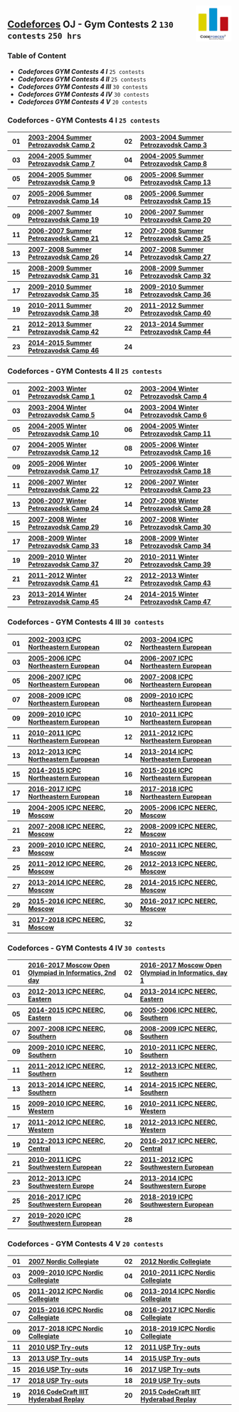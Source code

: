 <img align="right" width="80" src="/logos/codeforces.jpg">

## [Codeforces](https://codeforces.com/) OJ - Gym Contests 2 `130 contests` `250 hrs`

### Table of Content

- ***Codeforces GYM Contests 4 I***   `25 contests`
- ***Codeforces GYM Contests 4 II***  `25 contests`
- ***Codeforces GYM Contests 4 III*** `30 contests`
- ***Codeforces GYM Contests 4 IV***  `30 contests`
- ***Codeforces GYM Contests 4 V***   `20 contests`

### Codeforces -  GYM Contests 4 I `25 contests`

<table>
    <tbody>
        <tr>
<th align="center" width="50px">01</th><th align="left" width="550px"><a href="https://codeforces.com/gym/100197">2003-2004 Summer Petrozavodsk Camp 2</a></th>
<th align="center" width="50px">02</th><th align="left" width="550px"><a href="https://codeforces.com/gym/100198">2003-2004 Summer Petrozavodsk Camp 3</a></th>
        </tr>
        <tr>
<th align="center" width="50px">03</th><th align="left" width="550px"><a href="https://codeforces.com/gym/100204">2004-2005 Summer Petrozavodsk Camp 7</a></th>
<th align="center" width="50px">04</th><th align="left" width="550px"><a href="https://codeforces.com/gym/100210">2004-2005 Summer Petrozavodsk Camp 8</a></th>
        </tr>
        <tr>
<th align="center" width="50px">05</th><th align="left" width="550px"><a href="https://codeforces.com/gym/100211">2004-2005 Summer Petrozavodsk Camp 9</a></th>
<th align="center" width="50px">06</th><th align="left" width="550px"><a href="https://codeforces.com/gym/100216">2005-2006 Summer Petrozavodsk Camp 13</a></th>
        </tr>
        <tr>
<th align="center" width="50px">07</th><th align="left" width="550px"><a href="https://codeforces.com/gym/100217">2005-2006 Summer Petrozavodsk Camp 14</a></th>
<th align="center" width="50px">08</th><th align="left" width="550px"><a href="https://codeforces.com/gym/100218">2005-2006 Summer Petrozavodsk Camp 15</a></th>
        </tr>
        <tr>
<th align="center" width="50px">09</th><th align="left" width="550px"><a href="https://codeforces.com/gym/100324">2006-2007 Summer Petrozavodsk Camp 19</a></th>
<th align="center" width="50px">10</th><th align="left" width="550px"><a href="https://codeforces.com/gym/100325">2006-2007 Summer Petrozavodsk Camp 20</a></th>
        </tr>
        <tr>
<th align="center" width="50px">11</th><th align="left" width="550px"><a href="https://codeforces.com/gym/100337">2006-2007 Summer Petrozavodsk Camp 21</a></th>
<th align="center" width="50px">12</th><th align="left" width="550px"><a href="https://codeforces.com/gym/100341">2007-2008 Summer Petrozavodsk Camp 25</a></th>
        </tr>
        <tr>
<th align="center" width="50px">13</th><th align="left" width="550px"><a href="https://codeforces.com/gym/100153">2007-2008 Summer Petrozavodsk Camp 26</a></th>
<th align="center" width="50px">14</th><th align="left" width="550px"><a href="https://codeforces.com/gym/100243">2007-2008 Summer Petrozavodsk Camp 27</a></th>
        </tr>
        <tr>
<th align="center" width="50px">15</th><th align="left" width="550px"><a href="https://codeforces.com/gym/100357">2008-2009 Summer Petrozavodsk Camp 31</a></th>
<th align="center" width="50px">16</th><th align="left" width="550px"><a href="https://codeforces.com/gym/100402">2008-2009 Summer Petrozavodsk Camp 32</a></th>
        </tr>
        <tr>
<th align="center" width="50px">17</th><th align="left" width="550px"><a href="https://codeforces.com/gym/100417">2009-2010 Summer Petrozavodsk Camp 35</a></th>
<th align="center" width="50px">18</th><th align="left" width="550px"><a href="https://codeforces.com/gym/100430">2009-2010 Summer Petrozavodsk Camp 36</a></th>
        </tr>
        <tr>
<th align="center" width="50px">19</th><th align="left" width="550px"><a href="https://codeforces.com/gym/100490">2010-2011 Summer Petrozavodsk Camp 38</a></th>
<th align="center" width="50px">20</th><th align="left" width="550px"><a href="https://codeforces.com/gym/100492">2011-2012 Summer Petrozavodsk Camp 40</a></th>
        </tr>
        <tr>
<th align="center" width="50px">21</th><th align="left" width="550px"><a href="https://codeforces.com/gym/100512">2012-2013 Summer Petrozavodsk Camp 42</a></th>
<th align="center" width="50px">22</th><th align="left" width="550px"><a href="https://codeforces.com/gym/100518">2013-2014 Summer Petrozavodsk Camp 44</a></th>
        </tr>
        <tr>
<th align="center" width="50px">23</th><th align="left" width="550px"><a href="https://codeforces.com/gym/100524">2014-2015 Summer Petrozavodsk Camp 46</a></th>
<th align="center" width="50px">24</th><th align="left" width="550px"><a href=""></a></th>
        </tr>
    </tbody>
</table>

### Codeforces -  GYM Contests 4 II `25 contests`

<table>
    <tbody>
        <tr>
<th align="center" width="50px">01</th><th align="left" width="550px"><a href="https://codeforces.com/gym/100199">2002-2003 Winter Petrozavodsk Camp 1</a></th>
<th align="center" width="50px">02</th><th align="left" width="550px"><a href="https://codeforces.com/gym/100200">2003-2004 Winter Petrozavodsk Camp 4</a></th>
        </tr>
        <tr>
<th align="center" width="50px">03</th><th align="left" width="550px"><a href="https://codeforces.com/gym/100201">2003-2004 Winter Petrozavodsk Camp 5</a></th>
<th align="center" width="50px">04</th><th align="left" width="550px"><a href="https://codeforces.com/gym/100202">2003-2004 Winter Petrozavodsk Camp 6</a></th>
        </tr>
        <tr>
<th align="center" width="50px">05</th><th align="left" width="550px"><a href="https://codeforces.com/gym/100212">2004-2005 Winter Petrozavodsk Camp 10</a></th>
<th align="center" width="50px">06</th><th align="left" width="550px"><a href="https://codeforces.com/gym/100213">2004-2005 Winter Petrozavodsk Camp 11</a></th>
        </tr>
        <tr>
<th align="center" width="50px">07</th><th align="left" width="550px"><a href="https://codeforces.com/gym/100215">2004-2005 Winter Petrozavodsk Camp 12</a></th>
<th align="center" width="50px">08</th><th align="left" width="550px"><a href="https://codeforces.com/gym/100220">2005-2006 Winter Petrozavodsk Camp 16</a></th>
        </tr>
        <tr>
<th align="center" width="50px">09</th><th align="left" width="550px"><a href="https://codeforces.com/gym/100221">2005-2006 Winter Petrozavodsk Camp 17</a></th>
<th align="center" width="50px">10</th><th align="left" width="550px"><a href="https://codeforces.com/gym/100222">2005-2006 Winter Petrozavodsk Camp 18</a></th>
        </tr>
        <tr>
<th align="center" width="50px">11</th><th align="left" width="550px"><a href="https://codeforces.com/gym/100338">2006-2007 Winter Petrozavodsk Camp 22</a></th>
<th align="center" width="50px">12</th><th align="left" width="550px"><a href="https://codeforces.com/gym/100339">2006-2007 Winter Petrozavodsk Camp 23</a></th>
        </tr>
        <tr>
<th align="center" width="50px">13</th><th align="left" width="550px"><a href="https://codeforces.com/gym/100340">2006-2007 Winter Petrozavodsk Camp 24</a></th>
<th align="center" width="50px">14</th><th align="left" width="550px"><a href="https://codeforces.com/gym/100342">2007-2008 Winter Petrozavodsk Camp 28</a></th>
        </tr>
        <tr>
<th align="center" width="50px">15</th><th align="left" width="550px"><a href="https://codeforces.com/gym/100343">2007-2008 Winter Petrozavodsk Camp 29</a></th>
<th align="center" width="50px">16</th><th align="left" width="550px"><a href="https://codeforces.com/gym/100345">2007-2008 Winter Petrozavodsk Camp 30</a></th>
        </tr>
        <tr>
<th align="center" width="50px">17</th><th align="left" width="550px"><a href="https://codeforces.com/gym/100363">2008-2009 Winter Petrozavodsk Camp 33</a></th>
<th align="center" width="50px">18</th><th align="left" width="550px"><a href="https://codeforces.com/gym/100365">2008-2009 Winter Petrozavodsk Camp 34</a></th>
        </tr>
        <tr>
<th align="center" width="50px">19</th><th align="left" width="550px"><a href="https://codeforces.com/gym/100431">2009-2010 Winter Petrozavodsk Camp 37</a></th>
<th align="center" width="50px">20</th><th align="left" width="550px"><a href="https://codeforces.com/gym/100491">2010-2011 Winter Petrozavodsk Camp 39</a></th>
        </tr>
        <tr>
<th align="center" width="50px">21</th><th align="left" width="550px"><a href="https://codeforces.com/gym/100496">2011-2012 Winter Petrozavodsk Camp 41</a></th>
<th align="center" width="50px">22</th><th align="left" width="550px"><a href="https://codeforces.com/gym/100517">2012-2013 Winter Petrozavodsk Camp 43</a></th>
        </tr>
        <tr>
<th align="center" width="50px">23</th><th align="left" width="550px"><a href="https://codeforces.com/gym/100520">2013-2014 Winter Petrozavodsk Camp 45</a></th>
<th align="center" width="50px">24</th><th align="left" width="550px"><a href="https://codeforces.com/gym/100608">2014-2015 Winter Petrozavodsk Camp 47</a></th>
        </tr>
    </tbody>
</table>

### Codeforces -  GYM Contests 4 III `30 contests`

<table>
    <tbody>
        <tr>
<th align="center" width="50px">01</th><th align="left" width="550px"><a href="https://codeforces.com/gym/100002">2002-2003 ICPC Northeastern European</a></th>
<th align="center" width="50px">02</th><th align="left" width="550px"><a href="https://codeforces.com/gym/101388">2003-2004 ICPC Northeastern European</a></th>
        </tr>
        <tr>
<th align="center" width="50px">03</th><th align="left" width="550px"><a href="https://codeforces.com/gym/101334">2005-2006 ICPC Northeastern European</a></th>
<th align="center" width="50px">04</th><th align="left" width="550px"><a href="https://codeforces.com/gym/100532">2006-2007 ICPC Northeastern European</a></th>
        </tr>
        <tr>
<th align="center" width="50px">05</th><th align="left" width="550px"><a href="https://codeforces.com/gym/100287">2006-2007 ICPC Northeastern European</a></th>
<th align="center" width="50px">06</th><th align="left" width="550px"><a href="https://codeforces.com/gym/100273">2007-2008 ICPC Northeastern European</a></th>
        </tr>
        <tr>
<th align="center" width="50px">07</th><th align="left" width="550px"><a href="https://codeforces.com/gym/100286">2008-2009 ICPC Northeastern European</a></th>
<th align="center" width="50px">08</th><th align="left" width="550px"><a href="https://codeforces.com/gym/100069">2009-2010 ICPC Northeastern European</a></th>
        </tr>
        <tr>
<th align="center" width="50px">09</th><th align="left" width="550px"><a href="https://codeforces.com/gym/101308">2009-2010 ICPC Northeastern European</a></th>
<th align="center" width="50px">10</th><th align="left" width="550px"><a href="https://codeforces.com/gym/100084">2010-2011 ICPC Northeastern European</a></th>
        </tr>
        <tr>
<th align="center" width="50px">11</th><th align="left" width="550px"><a href="https://codeforces.com/gym/101309">2010-2011 ICPC Northeastern European</a></th>
<th align="center" width="50px">12</th><th align="left" width="550px"><a href="https://codeforces.com/gym/100085">2011-2012 ICPC Northeastern European</a></th>
        </tr>
        <tr>
<th align="center" width="50px">13</th><th align="left" width="550px"><a href="https://codeforces.com/gym/100134">2012-2013 ICPC Northeastern European</a></th>
<th align="center" width="50px">14</th><th align="left" width="550px"><a href="https://codeforces.com/gym/100307">2013-2014 ICPC Northeastern European</a></th>
        </tr>
        <tr>
<th align="center" width="50px">15</th><th align="left" width="550px"><a href="https://codeforces.com/gym/100553">2014-2015 ICPC Northeastern European</a></th>
<th align="center" width="50px">16</th><th align="left" width="550px"><a href="https://codeforces.com/gym/100851">2015-2016 ICPC Northeastern European</a></th>
        </tr>
        <tr>
<th align="center" width="50px">17</th><th align="left" width="550px"><a href="https://codeforces.com/gym/101190">2016-2017 ICPC Northeastern European</a></th>
<th align="center" width="50px">18</th><th align="left" width="550px"><a href="https://codeforces.com/gym/101630">2017-2018 ICPC Northeastern European</a></th>
        </tr>
        <tr>
<th align="center" width="50px">19</th><th align="left" width="550px"><a href="https://codeforces.com/gym/100867">2004-2005 ICPC NEERC, Moscow</a></th>
<th align="center" width="50px">20</th><th align="left" width="550px"><a href="https://codeforces.com/gym/100866">2005-2006 ICPC NEERC, Moscow</a></th>
        </tr>
        <tr>
<th align="center" width="50px">21</th><th align="left" width="550px"><a href="https://codeforces.com/gym/100860">2007-2008 ICPC NEERC, Moscow</a></th>
<th align="center" width="50px">22</th><th align="left" width="550px"><a href="https://codeforces.com/gym/100861">2008-2009 ICPC NEERC, Moscow</a></th>
        </tr>
        <tr>
<th align="center" width="50px">23</th><th align="left" width="550px"><a href="https://codeforces.com/gym/100864">2009-2010 ICPC NEERC, Moscow</a></th>
<th align="center" width="50px">24</th><th align="left" width="550px"><a href="https://codeforces.com/gym/100714">2010-2011 ICPC NEERC, Moscow</a></th>
        </tr>
        <tr>
<th align="center" width="50px">25</th><th align="left" width="550px"><a href="https://codeforces.com/gym/100863">2011-2012 ICPC NEERC, Moscow</a></th>
<th align="center" width="50px">26</th><th align="left" width="550px"><a href="https://codeforces.com/gym/100685">2012-2013 ICPC NEERC, Moscow</a></th>
        </tr>
        <tr>
<th align="center" width="50px">27</th><th align="left" width="550px"><a href="https://codeforces.com/gym/100257">2013-2014 ICPC NEERC, Moscow</a></th>
<th align="center" width="50px">28</th><th align="left" width="550px"><a href="https://codeforces.com/gym/100519">2014-2015 ICPC NEERC, Moscow</a></th>
        </tr>
        <tr>
<th align="center" width="50px">29</th><th align="left" width="550px"><a href="https://codeforces.com/gym/100792">2015-2016 ICPC NEERC, Moscow</a></th>
<th align="center" width="50px">30</th><th align="left" width="550px"><a href="https://codeforces.com/gym/101137">2016-2017 ICPC NEERC, Moscow</a></th>
        </tr>
        <tr>
<th align="center" width="50px">31</th><th align="left" width="550px"><a href="https://codeforces.com/gym/101611">2017-2018 ICPC NEERC, Moscow</a></th>
<th align="center" width="50px">32</th><th align="left" width="550px"><a href=""></a></th>
        </tr>
    </tbody>
</table>

### Codeforces -  GYM Contests 4 IV `30 contests`

<table>
    <tbody>
        <tr>
<th align="center" width="50px">01</th><th align="left" width="550px"><a href="https://codeforces.com/gym/101320">2016-2017 Moscow Open Olympiad in Informatics, 2nd day</a></th>
<th align="center" width="50px">02</th><th align="left" width="550px"><a href="https://codeforces.com/gym/101319">2016-2017 Moscow Open Olympiad in Informatics, day 1</a></th>
        </tr>
        <tr>
<th align="center" width="50px">03</th><th align="left" width="550px"><a href="https://codeforces.com/gym/100107">2012-2013 ICPC NEERC, Eastern</a></th>
<th align="center" width="50px">04</th><th align="left" width="550px"><a href="https://codeforces.com/gym/100285">2013-2014 ICPC NEERC, Eastern</a></th>
        </tr>
        <tr>
<th align="center" width="50px">05</th><th align="left" width="550px"><a href="https://codeforces.com/gym/100507">2014-2015 ICPC NEERC, Eastern</a></th>
<th align="center" width="50px">06</th><th align="left" width="550px"><a href="https://codeforces.com/gym/100765">2005-2006 ICPC NEERC, Southern</a></th>
        </tr>
        <tr>
<th align="center" width="50px">07</th><th align="left" width="550px"><a href="https://codeforces.com/gym/101503">2007-2008 ICPC NEERC, Southern</a></th>
<th align="center" width="50px">08</th><th align="left" width="550px"><a href="https://codeforces.com/gym/101504">2008-2009 ICPC NEERC, Southern</a></th>
        </tr>
        <tr>
<th align="center" width="50px">09</th><th align="left" width="550px"><a href="https://codeforces.com/gym/101252">2009-2010 ICPC NEERC, Southern</a></th>
<th align="center" width="50px">10</th><th align="left" width="550px"><a href="https://codeforces.com/gym/101246">2010-2011 ICPC NEERC, Southern</a></th>
        </tr>
        <tr>
<th align="center" width="50px">11</th><th align="left" width="550px"><a href="https://codeforces.com/gym/100151">2011-2012 ICPC NEERC, Southern</a></th>
<th align="center" width="50px">12</th><th align="left" width="550px"><a href="https://codeforces.com/gym/100109">2012-2013 ICPC NEERC, Southern</a></th>
        </tr>
        <tr>
<th align="center" width="50px">13</th><th align="left" width="550px"><a href="https://codeforces.com/gym/100253">2013-2014 ICPC NEERC, Southern</a></th>
<th align="center" width="50px">14</th><th align="left" width="550px"><a href="https://codeforces.com/gym/100513">2014-2015 ICPC NEERC, Southern</a></th>
        </tr>
        <tr>
<th align="center" width="50px">15</th><th align="left" width="550px"><a href="https://codeforces.com/gym/101411">2009-2010 ICPC NEERC, Western </a></th>
<th align="center" width="50px">16</th><th align="left" width="550px"><a href="https://codeforces.com/gym/101409">2010-2011 ICPC NEERC, Western </a></th>
        </tr>
        <tr>
<th align="center" width="50px">17</th><th align="left" width="550px"><a href="https://codeforces.com/gym/101410">2011-2012 ICPC NEERC, Western </a></th>
<th align="center" width="50px">18</th><th align="left" width="550px"><a href="https://codeforces.com/gym/100113">2012-2013 ICPC NEERC, Western </a></th>
        </tr>
        <tr>
<th align="center" width="50px">19</th><th align="left" width="550px"><a href="https://codeforces.com/gym/100114">2012-2013 ICPC NEERC, Central </a></th>
<th align="center" width="50px">20</th><th align="left" width="550px"><a href="https://codeforces.com/gym/101243">2016-2017 ICPC NEERC, Central </a></th>
        </tr>
        <tr>
<th align="center" width="50px">21</th><th align="left" width="550px"><a href="https://codeforces.com/gym/101564">2010-2011 ICPC Southwestern European</a></th>
<th align="center" width="50px">22</th><th align="left" width="550px"><a href="https://codeforces.com/gym/101561">2011-2012 ICPC Southwestern European</a></th>
        </tr>
        <tr>
<th align="center" width="50px">23</th><th align="left" width="550px"><a href="https://codeforces.com/gym/100438">2012-2013 ICPC Southwestern Europe</a></th>
<th align="center" width="50px">24</th><th align="left" width="550px"><a href="https://codeforces.com/gym/100443">2013-2014 ICPC Southwestern Europe</a></th>
        </tr>
        <tr>
<th align="center" width="50px">25</th><th align="left" width="550px"><a href="https://codeforces.com/gym/101174">2016-2017 ICPC Southwestern European</a></th>
<th align="center" width="50px">26</th><th align="left" width="550px"><a href="https://codeforces.com/gym/102465">2018-2019 ICPC Southwestern European</a></th>
        </tr>
        <tr>
<th align="center" width="50px">27</th><th align="left" width="550px"><a href="https://codeforces.com/gym/102501">2019-2020 ICPC Southwestern European</a></th>
<th align="center" width="50px">28</th><th align="left" width="550px"><a href=""></a></th>
        </tr>
    </tbody>
</table>

### Codeforces -  GYM Contests 4 V `20 contests`

<table>
    <tbody>
        <tr>
<th align="center" width="50px">01</th><th align="left" width="550px"><a href="https://codeforces.com/gym/100240">2007 Nordic Collegiate</a></th>
<th align="center" width="50px">02</th><th align="left" width="550px"><a href="https://codeforces.com/gym/100112">2012 Nordic Collegiate</a></th>
        </tr>
        <tr>
<th align="center" width="50px">03</th><th align="left" width="550px"><a href="https://codeforces.com/gym/101557">2009-2010 ICPC Nordic Collegiate</a></th>
<th align="center" width="50px">04</th><th align="left" width="550px"><a href="https://codeforces.com/gym/101556">2010-2011 ICPC Nordic Collegiate</a></th>
        </tr>
        <tr>
<th align="center" width="50px">05</th><th align="left" width="550px"><a href="https://codeforces.com/gym/101555">2011-2012 ICPC Nordic Collegiate</a></th>
<th align="center" width="50px">06</th><th align="left" width="550px"><a href="https://codeforces.com/gym/101554">2013-2014 ICPC Nordic Collegiate</a></th>
        </tr>
        <tr>
<th align="center" width="50px">07</th><th align="left" width="550px"><a href="https://codeforces.com/gym/100781">2015-2016 ICPC Nordic Collegiate</a></th>
<th align="center" width="50px">08</th><th align="left" width="550px"><a href="https://codeforces.com/gym/101550">2016-2017 ICPC Nordic Collegiate</a></th>
        </tr>
        <tr>
<th align="center" width="50px">09</th><th align="left" width="550px"><a href="https://codeforces.com/gym/101572">2017-2018 ICPC Nordic Collegiate</a></th>
<th align="center" width="50px">10</th><th align="left" width="550px"><a href="https://codeforces.com/gym/101933">2018-2019 ICPC Nordic Collegiate</a></th>
        </tr>
        <tr>
<th align="center" width="50px">11</th><th align="left" width="550px"><a href="https://codeforces.com/gym/101055">2010 USP Try-outs</a></th>
<th align="center" width="50px">12</th><th align="left" width="550px"><a href="https://codeforces.com/gym/101081">2011 USP Try-outs</a></th>
        </tr>
        <tr>
<th align="center" width="50px">13</th><th align="left" width="550px"><a href="https://codeforces.com/gym/101726">2013 USP Try-outs</a></th>
<th align="center" width="50px">14</th><th align="left" width="550px"><a href="https://codeforces.com/gym/101047">2015 USP Try-outs</a></th>
        </tr>
        <tr>
<th align="center" width="50px">15</th><th align="left" width="550px"><a href="https://codeforces.com/gym/101064">2016 USP Try-outs</a></th>
<th align="center" width="50px">16</th><th align="left" width="550px"><a href="https://codeforces.com/gym/101492">2017 USP Try-outs</a></th>
        </tr>
        <tr>
<th align="center" width="50px">17</th><th align="left" width="550px"><a href="https://codeforces.com/gym/101879">2018 USP Try-outs</a></th>
<th align="center" width="50px">18</th><th align="left" width="550px"><a href="https://codeforces.com/gym/102299">2019 USP Try-outs</a></th>
        </tr>
        <tr>
<th align="center" width="50px">19</th><th align="left" width="550px"><a href="https://codeforces.com/gym/100889">2016 CodeCraft IIIT Hyderabad Replay</a></th>
<th align="center" width="50px">20</th><th align="left" width="550px"><a href="https://codeforces.com/gym/100589">2015 CodeCraft IIIT Hyderabad Replay</a></th>
        </tr>
    </tbody>
</table>
